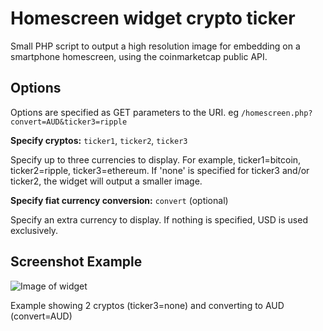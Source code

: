 # Homescreen widget crypto ticker

Small PHP script to output a high resolution image for embedding on a smartphone homescreen, using the coinmarketcap public API.

## Options

Options are specified as GET parameters to the URI. eg `/homescreen.php?convert=AUD&ticker3=ripple`

**Specify cryptos:** `ticker1`, `ticker2`, `ticker3`

Specify up to three currencies to display. For example, ticker1=bitcoin, ticker2=ripple, ticker3=ethereum.
If 'none' is specified for ticker3 and/or ticker2, the widget will output a smaller image.

**Specify fiat currency conversion:** `convert` (optional)

Specify an extra currency to display. If nothing is specified, USD is used exclusively.

## Screenshot Example

![Image of widget](https://aliask.github.com/crypto-homescreen-widget/crypto-widget-screenshot-thumb.jpg)

Example showing 2 cryptos (ticker3=none) and converting to AUD (convert=AUD)
